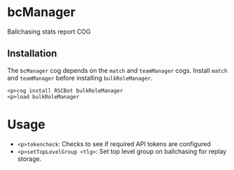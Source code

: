 # bcManager

Ballchasing stats report COG

## Installation

The `bcManager` cog depends on the `match` and `teamManager` cogs. Install `match` and `teamManager` before installing `bulkRoleManager`.

```
<p>cog install RSCBot bulkRoleManager
<p>load bulkRoleManager
```

# Usage

- `<p>tokencheck`: Checks to see if required API tokens are configured
- `<p>setTopLevelGroup <tlg>`: Set top level group on ballchasing for replay storage.